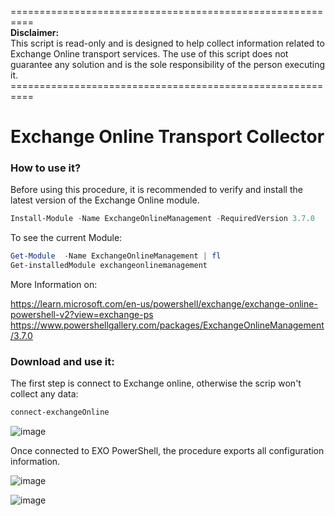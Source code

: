 <p>==========================================================<br><strong>Disclaimer:</strong><br>This script is read-only and is designed to help collect information related to Exchange Online transport services. The use of this script does not guarantee any solution and is the sole responsibility of the person executing it.<br>==========================================================</p>

# Exchange Online Transport Collector

### How to use it?
Before using this procedure, it is recommended to verify and install the latest version of the Exchange Online module.
```powershell
Install-Module -Name ExchangeOnlineManagement -RequiredVersion 3.7.0
```
To see the current Module:
```powershell
Get-Module  -Name ExchangeOnlineManagement | fl
Get-installedModule exchangeonlinemanagement
```
More Information on: 

https://learn.microsoft.com/en-us/powershell/exchange/exchange-online-powershell-v2?view=exchange-ps
https://www.powershellgallery.com/packages/ExchangeOnlineManagement/3.7.0

### Download and use it:
The first step is connect to Exchange online, otherwise the scrip won't collect any data:
```powershell
connect-exchangeOnline
```
![image](https://github.com/user-attachments/assets/80b3d151-ee51-45eb-9a97-353c7eaadfc8)

Once connected to EXO PowerShell, the procedure exports all configuration information.

![image](https://github.com/user-attachments/assets/e9d6ad17-fbfb-4713-8e22-c49232488ef6)

![image](https://github.com/user-attachments/assets/76b801c6-81c1-422e-a118-b518246fc5f4)


